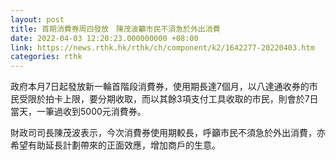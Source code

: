 ```yaml
---
layout: post
title: 首期消費券周四發放　陳茂波籲市民不須急於外出消費
date: 2022-04-03 12:20:23.000000000 +08:00
link: https://news.rthk.hk/rthk/ch/component/k2/1642277-20220403.htm
categories: rthk
---
```


政府本月7日起發放新一輪首階段消費券，使用期長達7個月，以八達通收券的市民受限於拍卡上限，要分期收取，而以其餘3項支付工具收取的市民，則會於7日當天，一筆過收到5000元消費券。

財政司司長陳茂波表示，今次消費券使用期較長，呼籲市民不須急於外出消費，亦希望有助延長計劃帶來的正面效應，增加商戶的生意。
